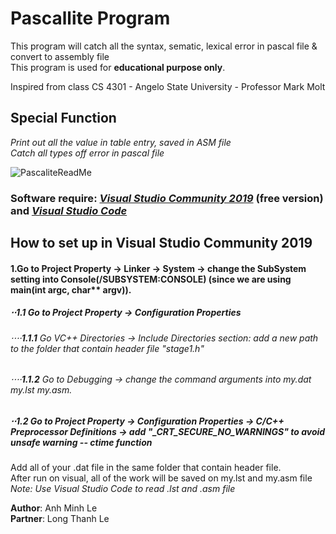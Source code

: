 # Pascallite Program
This program will catch all the syntax, sematic, lexical error in pascal file & convert to assembly file\
This program is used for **educational purpose only**.

Inspired from class CS 4301 - Angelo State University - Professor Mark Molt

## **Special Function**
*Print out all the value in table entry, saved in ASM file*\
*Catch all types off error in pascal file*


![PascaliteReadMe](https://user-images.githubusercontent.com/37564253/99896231-44518400-2c54-11eb-9e39-f842c7ab1c97.gif)




### **Software require**: *[Visual Studio Community 2019](https://visualstudio.microsoft.com/vs/community/)* (free version) and *[Visual Studio Code](https://code.visualstudio.com/download)*

## **How to set up in Visual Studio Community 2019**

#### **1**.Go to Project Property -> Linker -> System -> change the SubSystem setting into Console(/SUBSYSTEM:CONSOLE) (since we are using main(int argc, char** argv)).
##### ⋅⋅**1.1** Go to Project Property -> Configuration Properties 
###### ⋅⋅⋅⋅**1.1.1** Go VC++ Directories -> Include Directories section: add a new path to the folder that contain header file *"stage1.h"*
###### ⋅⋅⋅⋅**1.1.2** Go to Debugging -> change the command arguments into my.dat my.lst my.asm.
##### ⋅⋅**1.2** Go to Project Property -> Configuration Properties -> C/C++ Preprocessor Definitions -> add "_CRT_SECURE_NO_WARNINGS" to avoid unsafe warning -- ctime function
Add all of your .dat file  in the same folder that contain header file.\
After run on visual, all of the work will be saved on my.lst and my.asm file \
*Note: Use Visual Studio Code to read .lst and .asm file*

**Author**: Anh Minh Le\
**Partner**: Long Thanh Le
